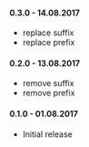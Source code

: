 #### 0.3.0 - 14.08.2017
* replace suffix
* replace prefix

#### 0.2.0 - 13.08.2017
* remove suffix
* remove prefix

#### 0.1.0 - 01.08.2017
* Initial release
